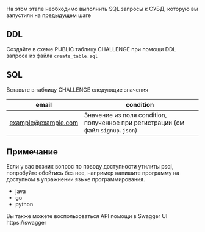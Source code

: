 На этом этапе необходимо выполнить SQL запросы к СУБД, которую вы запустили на предыдущем шаге

## DDL

Создайте в схеме PUBLIC таблицу CHALLENGE при помощи DDL запроса из
файла `create_table.sql`

## SQL

Вставьте в таблицу CHALLENGE следующие значения

| email                | condition     |
| -------------------- | ------------- |
| example@example.com  | Значение из поля condition, полученное при регистрации (см файл `signup.json`)   |

## Примечание

Если у вас возник вопрос по поводу доступности утилиты psql, попробуйте обойтись без нее, например напишите программу на доступном в упражнении языке программирования.

* java
* go
* python

Вы также можете воспользоваться API помощи в Swagger UI https://swagger
